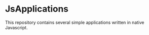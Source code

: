 # JsApplications
This repository contains several simple applications written in native Javascript.
